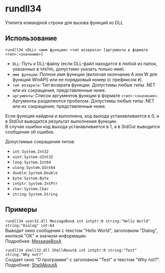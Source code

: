 # rundll34
Утилита командной строки для вызова функций из DLL

## Использование
`rundll34 <DLL> <имя функции> <тип возврата> [аргументы в формате <тип>:<значение>]`
- `DLL`: Путь к DLL-файлу (если DLL-файл находится в любой из папок, указанных в `%PATH%`, допустимо указать только имя).
- `имя функции`: Полное имя функции (включая окончание A или W для функций WinAPI) или ее порядковый номер (с префиксом `#`).
- `тип возврата`: Тип возврата функции. Допустимы любые типы .NET или их сокращения, представленные ниже.
- `аргументы`: Список аргументов функции в формате `<тип>:<значение>`. Аргументы разделяются пробелом. Допустимы любые типы .NET или их сокращения, представленные ниже.

Если функция найдена и выполнена, код выхода устанавливается в 0, а в StdOut выводится результат выполнения функции.  
В случае ошибки код выхода устанавливается в 1, а в StdOut выводится сообщение об ошибке.

Допустимые сокращения типов:
- `int`: `System.Int32`
- `uint`: `System.UInt32`
- `long`: `System.Int64`
- `ulong`: `System.UInt64`
- `double`: `System.Double`
- `byte`: `System.Byte`
- `intptr`: `System.IntPtr`
- `char`: `System.Char`
- `string`: `System.String`

## Примеры
`rundll34 user32.dll MessageBoxA int intptr:0 string:"Hello World" string:"Dialog" int:64`  
Выводит окно сообщения с текстом "Hello World", заголовком "Dialog", кнопкой "ОК" и значком информации.  
Подробнее: [MessageBoxA](https://learn.microsoft.com/ru-ru/windows/win32/api/winuser/nf-winuser-messageboxa)

`rundll34 shell32.dll ShellAboutA int intptr:0 string:"Test" string:"Why not?"`  
Создает окно "О программе" с заголовком "Test" и текстом "Why not?".  
Подробнее: [ShellAboutA](https://learn.microsoft.com/ru-ru/windows/win32/api/shellapi/nf-shellapi-shellabouta)
